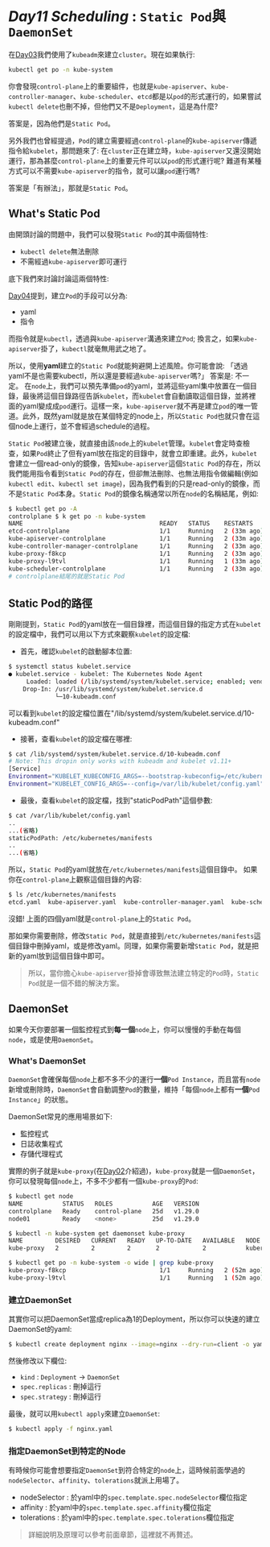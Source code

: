 # *Day11 Scheduling* : `Static Pod`與`DaemonSet`

在[Day03](03.md)我們使用了`kubeadm`來建立`cluster`。現在如果執行:

```bash
kubectl get po -n kube-system
```

你會發現`control-plane`上的重要組件，也就是`kube-apiserver`、`kube-controller-manager`、`kube-scheduler`、`etcd`都是以`pod`的形式運行的，如果嘗試`kubectl delete`也刪不掉，但他們又不是`Deployment`，這是為什麼? 

答案是，因為他們是`Static Pod`。

另外我們也曾經提過，`Pod`的建立需要經過`control-plane`的`kube-apiserver`傳遞指令給`kubelet`，那問題來了: 在`cluster`正在建立時，`kube-apiserver`又還沒開始運行，那為甚麼`control-plane`上的重要元件可以以`pod`的形式運行呢? 難道有某種方式可以不需要`kube-apiserver`的指令，就可以讓`pod`運行嗎?

答案是「有辦法」，那就是`Static Pod`。

## What's Static Pod

由開頭討論的問題中，我們可以發現`Static Pod`的其中兩個特性:
  * `kubectl delete`無法刪除
  * 不需經過`kube-apiserver`即可運行

底下我們來討論討論這兩個特性:

[Day04](04-1.md)提到，建立`Pod`的手段可以分為:
  * yaml
  * 指令

而指令就是`kubectl`，透過與`kube-apiserver`溝通來建立`Pod`; 換言之，如果`kube-apiserver`掛了，`kubectl`就毫無用武之地了。

所以，使用**yaml**建立的`Static Pod`就能夠避開上述風險。你可能會說: 「透過yaml不是也需要kubectl，所以還是要經過`kube-apiserver`嗎?」 答案是: 不一定。
在`node`上，我們可以預先準備`pod`的yaml，並將這些yaml集中放置在一個目錄，最後將這個目錄路徑告訴`kubelet`，而`kubelet`會自動讀取這個目錄，並將裡面的yaml變成成`pod`運行。這樣一來，`kube-apiserver`就不再是建立`pod`的唯一管道。此外，既然yaml就是放在某個特定的node上，所以`Static Pod`也就只會在這個node上運行，並不會經過schedule的過程。

`Static Pod`被建立後，就直接由該`node`上的`kubelet`管理。`kubelet`會定時查檢查，如果`Pod`終止了但有yaml放在指定的目錄中，就會立即重建。此外，`kubelet`會建立一個read-only的鏡像，告知`kube-apiserver`這個`Static Pod`的存在，所以我們能用指令看到`Static Pod`的存在，但卻無法刪除、也無法用指令做編輯(例如`kubectl edit`、`kubectl set image`)，因為我們看到的只是read-only的鏡像，而不是`Static Pod`本身。`Static Pod`的鏡像名稱通常以所在`node`的名稱結尾，例如:
  
```bash
$ kubectl get po -A
controlplane $ k get po -n kube-system 
NAME                                      READY   STATUS    RESTARTS      AGE
etcd-controlplane                         1/1     Running   2 (33m ago)   25d
kube-apiserver-controlplane               1/1     Running   2 (33m ago)   25d
kube-controller-manager-controlplane      1/1     Running   2 (33m ago)   25d
kube-proxy-f8kcp                          1/1     Running   2 (33m ago)   25d
kube-proxy-l9tvl                          1/1     Running   1 (33m ago)   25d
kube-scheduler-controlplane               1/1     Running   2 (33m ago)   25d
# controlplane結尾的就是Static Pod
```
## Static Pod的路徑

剛剛提到，`Static Pod`的yaml放在一個目錄裡，而這個目錄的指定方式在`kubelet`的設定檔中，我們可以用以下方式來觀察`kubelet`的設定檔:

* 首先，確認`kubelet`的啟動腳本位置:
```bash
$ systemctl status kubelet.service 
● kubelet.service - kubelet: The Kubernetes Node Agent
     Loaded: loaded (/lib/systemd/system/kubelet.service; enabled; vendor preset: enabled)
    Drop-In: /usr/lib/systemd/system/kubelet.service.d
             └─10-kubeadm.conf
```

可以看到`kubelet`的設定檔位置在"/lib/systemd/system/kubelet.service.d/10-kubeadm.conf"

* 接著，查看`kubelet`的設定檔在哪裡:

```bash
$ cat /lib/systemd/system/kubelet.service.d/10-kubeadm.conf
# Note: This dropin only works with kubeadm and kubelet v1.11+
[Service]
Environment="KUBELET_KUBECONFIG_ARGS=--bootstrap-kubeconfig=/etc/kubernetes/bootstrap-kubelet.conf --kubeconfig=/etc/kubernetes/kubelet.conf"
Environment="KUBELET_CONFIG_ARGS=--config=/var/lib/kubelet/config.yaml" # 這行就是指定kubelet的設定檔位置
```
* 最後，查看`kubelet`的設定檔，找到"staticPodPath"這個參數:

```bash
$ cat /var/lib/kubelet/config.yaml
..
...(省略) 
staticPodPath: /etc/kubernetes/manifests
..
...(省略)
```

所以，`Static Pod`的yaml就放在`/etc/kubernetes/manifests`這個目錄中。
如果你在`control-plane`上觀察這個目錄的內容:

```bash
$ ls /etc/kubernetes/manifests
etcd.yaml  kube-apiserver.yaml  kube-controller-manager.yaml  kube-scheduler.yaml
```
沒錯! 上面的四個yaml就是`control-plane`上的`Static Pod`。

那如果你需要刪除，修改`Static Pod`，就是直接到`/etc/kubernetes/manifests`這個目錄中刪掉yaml，或是修改yaml。同理，如果你需要新增`Static Pod`，就是把新的yaml放到這個目錄中即可。

> 所以，當你擔心`kube-apiserver`掛掉會導致無法建立特定的`Pod`時，`Static Pod`就是一個不錯的解決方案。

## DaemonSet

如果今天你要部署一個監控程式到**每一個**`node`上，你可以慢慢的手動在每個`node`，或是使用`DaemonSet`。

### What's DaemonSet

`DaemonSet`會確保每個`node`上都不多不少的運行**一個**`Pod Instance`，而且當有`node`新增或刪除時，`DaemonSet`會自動調整`Pod`的數量，維持「每個`node`上都有**一個**`Pod Instance`」的狀態。

DaemonSet常見的應用場景如下:
  * 監控程式
  * 日誌收集程式
  * 存儲代理程式

實際的例子就是`kube-proxy`(在[Day02](02-1.md)介紹過)，`kube-proxy`就是一個`DaemonSet`，你可以發現每個`node`上，不多不少都有一個`kube-proxy`的`Pod`:
  
```bash
$ kubectl get node
NAME           STATUS   ROLES           AGE   VERSION
controlplane   Ready    control-plane   25d   v1.29.0
node01         Ready    <none>          25d   v1.29.0

$ kubectl -n kube-system get daemonset kube-proxy 
NAME         DESIRED   CURRENT   READY   UP-TO-DATE   AVAILABLE   NODE SELECTOR            AGE
kube-proxy   2         2         2       2            2           kubernetes.io/os=linux   25d

$ kubectl get po -n kube-system -o wide | grep kube-proxy
kube-proxy-f8kcp                          1/1     Running   2 (52m ago)   25d   172.30.1.2    controlplane   <none>           <none>
kube-proxy-l9tvl                          1/1     Running   1 (52m ago)   25d   172.30.2.2    node01         <none>           <none>
```

### 建立DaemonSet

其實你可以把DaemonSet當成replica為1的Deployment，所以你可以快速的建立DaemonSet的yaml:

```bash
$ kubectl create deployment nginx --image=nginx --dry-run=client -o yaml > nginx.yaml
```

然後修改以下欄位:
  * `kind` : `Deployment` -> `DaemonSet`
  * `spec.replicas` : 刪掉這行
  * `spec.strategy` : 刪掉這行

最後，就可以用`kubectl apply`來建立`DaemonSet`:
  
```bash
$ kubectl apply -f nginx.yaml
```

### 指定DaemonSet到特定的Node

有時候你可能會想要指定`DaemonSet`到符合特定的`node`上，這時候前面學過的`nodeSelector`、`affinity`、`tolerations`就派上用場了。

* nodeSelector : 於yaml中的`spec.template.spec.nodeSelector`欄位指定
* affinity : 於yaml中的`spec.template.spec.affinity`欄位指定
* tolerations : 於yaml中的`spec.template.spec.tolerations`欄位指定

> 詳細說明及原理可以參考前面章節，這裡就不再贅述。